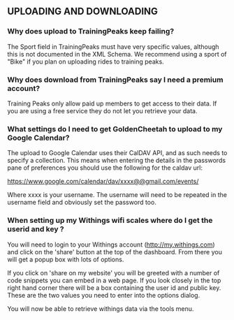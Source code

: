 ## UPLOADING AND DOWNLOADING



### Why does upload to TrainingPeaks keep failing?

The Sport field in TrainingPeaks must have very specific values, although this is not
documented in the XML Schema. We recommend using a sport of "Bike" if you plan on
uploading rides to training peaks.



### Why does download from TrainingPeaks say I need a premium account?

Training Peaks only allow paid up members to get access to their data. If you are
using a free service they do not let you retrieve your data.



### What settings do I need to get GoldenCheetah to upload to my Google Calendar?

The upload to Google Calendar uses their CalDAV API, and as such needs to specify a
collection. This means when entering the details in the passwords pane of preferences
you should use the following for the caldav url:

<https://www.google.com/calendar/dav/xxxx@@gmail.com/events/>

Where xxxx is your username. The username will need to be repeated in the username
field and obviously set the password too.


### When setting up my Withings wifi scales where do I get the userid and key ?

You will need to login to your Withings account (<http://my.withings.com>) and
click on the 'share' button at the top of the dashboard. From there you will get a
popup box with lots of options.

If you click on 'share on my website' you will be greeted with a number of code
snippets you can embed in a web page. If you look closely in the top right hand
corner there will be a box containing the user id and public key. These are the
two values you need to enter into the options dialog.

You will now be able to retrieve withings data via the tools menu.
